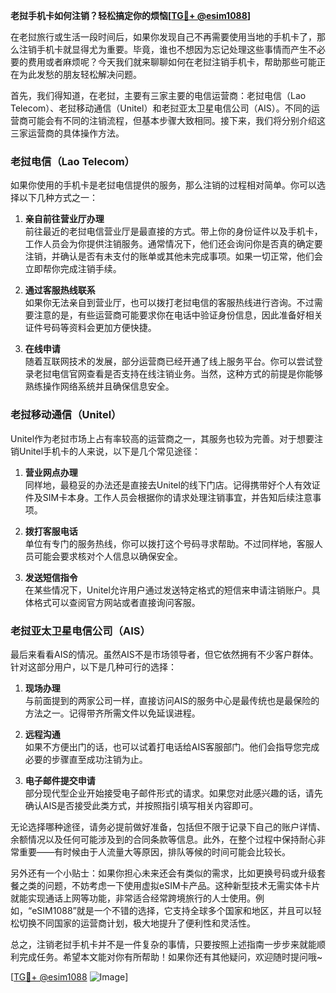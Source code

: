 **老挝手机卡如何注销？轻松搞定你的烦恼[[TG💪+ @esim1088](https://t.me/s/esim1088)]**

在老挝旅行或生活一段时间后，如果你发现自己不再需要使用当地的手机卡了，那么注销手机卡就显得尤为重要。毕竟，谁也不想因为忘记处理这些事情而产生不必要的费用或者麻烦呢？今天我们就来聊聊如何在老挝注销手机卡，帮助那些可能正在为此发愁的朋友轻松解决问题。

首先，我们得知道，在老挝，主要有三家主要的电信运营商：老挝电信（Lao Telecom）、老挝移动通信（Unitel）和老挝亚太卫星电信公司（AIS）。不同的运营商可能会有不同的注销流程，但基本步骤大致相同。接下来，我们将分别介绍这三家运营商的具体操作方法。

### 老挝电信（Lao Telecom）

如果你使用的手机卡是老挝电信提供的服务，那么注销的过程相对简单。你可以选择以下几种方式之一：

1. **亲自前往营业厅办理**  
   前往最近的老挝电信营业厅是最直接的方式。带上你的身份证件以及手机卡，工作人员会为你提供注销服务。通常情况下，他们还会询问你是否真的确定要注销，并确认是否有未支付的账单或其他未完成事项。如果一切正常，他们会立即帮你完成注销手续。

2. **通过客服热线联系**  
   如果你无法亲自到营业厅，也可以拨打老挝电信的客服热线进行咨询。不过需要注意的是，有些运营商可能要求你在电话中验证身份信息，因此准备好相关证件号码等资料会更加方便快捷。

3. **在线申请**  
   随着互联网技术的发展，部分运营商已经开通了线上服务平台。你可以尝试登录老挝电信官网查看是否支持在线注销业务。当然，这种方式的前提是你能够熟练操作网络系统并且确保信息安全。

### 老挝移动通信（Unitel）

Unitel作为老挝市场上占有率较高的运营商之一，其服务也较为完善。对于想要注销Unitel手机卡的人来说，以下是几个常见途径：

1. **营业网点办理**  
   同样地，最稳妥的办法还是直接去Unitel的线下门店。记得携带好个人有效证件及SIM卡本身。工作人员会根据你的请求处理注销事宜，并告知后续注意事项。

2. **拨打客服电话**  
   单位有专门的服务热线，你可以拨打这个号码寻求帮助。不过同样地，客服人员可能会要求核对个人信息以确保安全。

3. **发送短信指令**  
   在某些情况下，Unitel允许用户通过发送特定格式的短信来申请注销账户。具体格式可以查阅官方网站或者直接询问客服。

### 老挝亚太卫星电信公司（AIS）

最后来看看AIS的情况。虽然AIS不是市场领导者，但它依然拥有不少客户群体。针对这部分用户，以下是几种可行的选择：

1. **现场办理**  
   与前面提到的两家公司一样，直接访问AIS的服务中心是最传统也是最保险的方法之一。记得带齐所需文件以免延误进程。

2. **远程沟通**  
   如果不方便出门的话，也可以试着打电话给AIS客服部门。他们会指导您完成必要的步骤直至成功注销为止。

3. **电子邮件提交申请**  
   部分现代型企业开始接受电子邮件形式的请求。如果您对此感兴趣的话，请先确认AIS是否接受此类方式，并按照指引填写相关内容即可。

无论选择哪种途径，请务必提前做好准备，包括但不限于记录下自己的账户详情、余额情况以及任何可能涉及到的合同条款等信息。此外，在整个过程中保持耐心非常重要——有时候由于人流量大等原因，排队等候的时间可能会比较长。

另外还有一个小贴士：如果你担心未来还会有类似的需求，比如更换号码或升级套餐之类的问题，不妨考虑一下使用虚拟eSIM卡产品。这种新型技术无需实体卡片就能实现通话上网等功能，非常适合经常跨境旅行的人士使用。例如，“eSIM1088”就是一个不错的选择，它支持全球多个国家和地区，并且可以轻松切换不同国家的运营商计划，极大地提升了便利性和灵活性。

总之，注销老挝手机卡并不是一件复杂的事情，只要按照上述指南一步步来就能顺利完成任务。希望本文能对你有所帮助！如果你还有其他疑问，欢迎随时提问哦~

[[TG💪+ @esim1088](https://t.me/s/esim1088) ![Image](https://i.postimg.cc/4NQfJmqS/Snipaste-2025-05-13-00-14-12.png)]